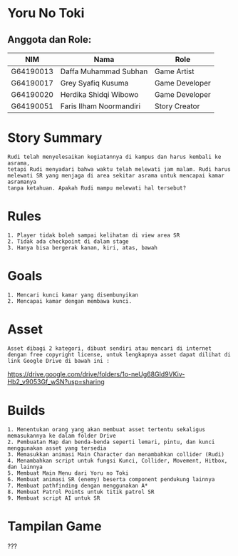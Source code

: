 # Yoru No Toki 

## Anggota dan Role:
<table>
    <thead>
        <tr>
            <th>NIM</th>
            <th>Nama</th>
            <th>Role</th>
        </tr>
    </thead>
    <tbody>
        <tr>
            <td>G64190013</td>
            <td>Daffa Muhammad Subhan</td>
            <td>Game Artist</td>
        </tr>
        <tr>
            <td>G64190017</td>
            <td>Grey Syafiq Kusuma</td>
            <td>Game Developer</td>
        </tr>
        <tr>
            <td>G64190020</td>
            <td>Herdika Shidqi Wibowo</td>
            <td>Game Developer</td>
        </tr>
        <tr>
            <td>G64190051</td>
            <td>Faris Ilham Noormandiri</td>
            <td>Story Creator</td>
        </tr>
    </tbody>
</table>

# Story Summary
```
Rudi telah menyelesaikan kegiatannya di kampus dan harus kembali ke asrama, 
tetapi Rudi menyadari bahwa waktu telah melewati jam malam. Rudi harus 
melewati SR yang menjaga di area sekitar asrama untuk mencapai kamar asramanya 
tanpa ketahuan. Apakah Rudi mampu melewati hal tersebut?
```

# Rules
```
1. Player tidak boleh sampai kelihatan di view area SR
2. Tidak ada checkpoint di dalam stage
3. Hanya bisa bergerak kanan, kiri, atas, bawah
```

# Goals
```
1. Mencari kunci kamar yang disembunyikan
2. Mencapai kamar dengan membawa kunci.
```

# Asset
```
Asset dibagi 2 kategori, dibuat sendiri atau mencari di internet dengan free copyright license, untuk lengkapnya asset dapat dilihat di link Google Drive di bawah ini :
```
https://drive.google.com/drive/folders/1o-neUg68GId9VKiv-Hb2_v9053Gf_wSN?usp=sharing


# Builds
```
1. Menentukan orang yang akan membuat asset tertentu sekaligus memasukannya ke dalam folder Drive
2. Pembuatan Map dan benda-benda seperti lemari, pintu, dan kunci menggunakan asset yang tersedia
3. Memasukkan animasi Main Character dan menambahkan collider (Rudi)
4. Menambahkan script untuk fungsi Kunci, Collider, Movement, Hitbox, dan lainnya
5. Membuat Main Menu dari Yoru no Toki
6. Membuat animasi SR (enemy) beserta component pendukung lainnya
7. Membuat pathfinding dengan menggunakan A*
8. Membuat Patrol Points untuk titik patrol SR
9. Membuat script AI untuk SR
```

# Tampilan Game
???
